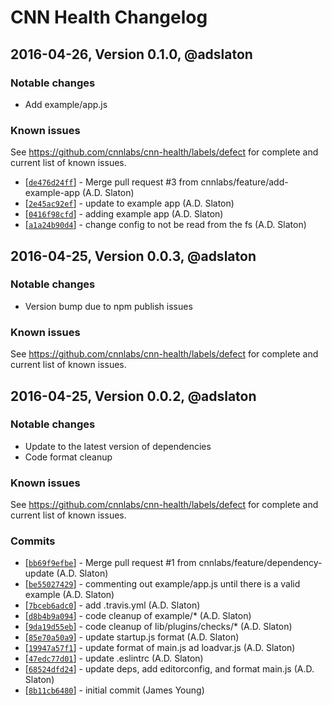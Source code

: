 # CNN Health Changelog

## 2016-04-26, Version 0.1.0, @adslaton

### Notable changes

- Add example/app.js


### Known issues

See https://github.com/cnnlabs/cnn-health/labels/defect for complete and
current list of known issues.

* [[`de476d24ff`](https://github.com/cnn-labs/cnn-health/commit/de476d24ff)] - Merge pull request #3 from cnnlabs/feature/add-example-app (A.D. Slaton) 
* [[`2e45ac92ef`](https://github.com/cnn-labs/cnn-health/commit/2e45ac92ef)] - update to example app (A.D. Slaton) 
* [[`0416f98cfd`](https://github.com/cnn-labs/cnn-health/commit/0416f98cfd)] - adding example app (A.D. Slaton) 
* [[`a1a24b90d4`](https://github.com/cnn-labs/cnn-health/commit/a1a24b90d4)] - change config to not be read from the fs (A.D. Slaton) 


## 2016-04-25, Version 0.0.3, @adslaton

### Notable changes

- Version bump due to npm publish issues


### Known issues

See https://github.com/cnnlabs/cnn-health/labels/defect for complete and
current list of known issues.


## 2016-04-25, Version 0.0.2, @adslaton

### Notable changes

- Update to the latest version of dependencies
- Code format cleanup


### Known issues

See https://github.com/cnnlabs/cnn-health/labels/defect for complete and
current list of known issues.


### Commits

* [[`bb69f9efbe`](https://github.com/cnn-labs/cnn-health/commit/bb69f9efbe)] - Merge pull request #1 from cnnlabs/feature/dependency-update (A.D. Slaton) 
* [[`be55027429`](https://github.com/cnn-labs/cnn-health/commit/be55027429)] - commenting out example/app.js until there is a valid example (A.D. Slaton) 
* [[`7bceb6adc0`](https://github.com/cnn-labs/cnn-health/commit/7bceb6adc0)] - add .travis.yml (A.D. Slaton) 
* [[`d8b4b9a094`](https://github.com/cnn-labs/cnn-health/commit/d8b4b9a094)] - code cleanup of example/* (A.D. Slaton) 
* [[`9da19d55eb`](https://github.com/cnn-labs/cnn-health/commit/9da19d55eb)] - code cleanup of lib/plugins/checks/* (A.D. Slaton) 
* [[`85e70a50a9`](https://github.com/cnn-labs/cnn-health/commit/85e70a50a9)] - update startup.js format (A.D. Slaton) 
* [[`19947a57f1`](https://github.com/cnn-labs/cnn-health/commit/19947a57f1)] - update format of main.js ad loadvar.js (A.D. Slaton) 
* [[`47edc77d01`](https://github.com/cnn-labs/cnn-health/commit/47edc77d01)] - update .eslintrc (A.D. Slaton) 
* [[`68524dfd24`](https://github.com/cnn-labs/cnn-health/commit/68524dfd24)] - update deps, add editorconfig, and format main.js (A.D. Slaton) 
* [[`8b11cb6480`](https://github.com/cnn-labs/cnn-health/commit/8b11cb6480)] - initial commit (James Young) 